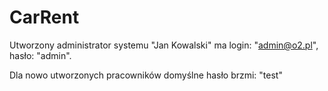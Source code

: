 # CarRent
Utworzony administrator systemu "Jan Kowalski" ma login: "admin@o2.pl", hasło: "admin".

Dla nowo utworzonych pracowników domyślne hasło brzmi: "test"
